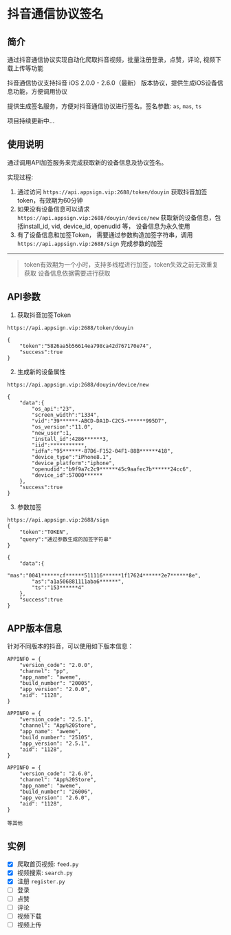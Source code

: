 # 抖音通信协议签名

## 简介

通过抖音通信协议实现自动化爬取抖音视频，批量注册登录，点赞，评论, 视频下载上传等功能

抖音通信协议支持抖音 iOS 2.0.0 - 2.6.0（最新） 版本协议，提供生成iOS设备信息功能，方便调用协议

提供生成签名服务，方便对抖音通信协议进行签名。签名参数: `as`, `mas`, `ts`

项目持续更新中...

## 使用说明
通过调用API加签服务来完成获取新的设备信息及协议签名。

实现过程:
1. 通过访问 `https://api.appsign.vip:2688/token/douyin` 获取抖音加签token，有效期为60分钟
2. 如果没有设备信息可以请求 `https://api.appsign.vip:2688/douyin/device/new` 获取新的设备信息，包括install_id, vid, device_id, openudid 等， 设备信息为永久使用
3. 有了设备信息和加签Token， 需要通过参数构造加签字符串，调用 `https://api.appsign.vip:2688/sign` 完成参数的加签

---

> token有效期为一个小时，支持多线程进行加签，token失效之前无效重复获取
> 设备信息依据需要进行获取

## API参数
1. 获取抖音加签Token
```
https://api.appsign.vip:2688/token/douyin
```
```
{
    "token":"5826aa5b56614ea798ca42d767170e74",
    "success":true
}
```

2. 生成新的设备属性
```
https://api.appsign.vip:2688/douyin/device/new
```
```
{
    "data":{
        "os_api":"23",
        "screen_width":"1334",
        "vid":"39******-ABCD-DA1D-C2C5-******995D7",
        "os_version":"11.0",
        "new_user":1,
        "install_id":4286******3,
        "iid":***********,
        "idfa":"95******-87D6-F152-04F1-88B******418",
        "device_type":"iPhone8.1",
        "device_platform":"iphone",
        "openudid":"b9f9a7c2c9******45c9aafec7b******24cc6",
        "device_id":57000******
    },
    "success":true
}
```

3. 参数加签
```
https://api.appsign.vip:2688/sign
{
    "token":"TOKEN",
    "query":"通过参数生成的加签字符串"
}
```
```
{
    "data":{
        "mas":"0041******cf******511116******1f17624******2e7******8e",
        "as":"a1a506881111aba6******",
        "ts":"153******4"
    },
    "success":true
}
```

## APP版本信息
针对不同版本的抖音，可以使用如下版本信息：
```
APPINFO = {
    "version_code": "2.0.0",
    "channel": "pp",
    "app_name": "aweme",
    "build_number": "20005",
    "app_version": "2.0.0",
    "aid": "1128",
}

APPINFO = {
    "version_code": "2.5.1",
    "channel": "App%20Store",
    "app_name": "aweme",
    "build_number": "25105",
    "app_version": "2.5.1",
    "aid": "1128",
}

APPINFO = {
    "version_code": "2.6.0",
    "channel": "App%20Store",
    "app_name": "aweme",
    "build_number": "26006",
    "app_version": "2.6.0",
    "aid": "1128",
}

等其他
```


## 实例

* [x] 爬取首页视频: `feed.py`
* [x] 视频搜索: `search.py`
* [x] 注册 `register.py`
* [ ] 登录
* [ ] 点赞
* [ ] 评论
* [ ] 视频下载
* [ ] 视频上传
